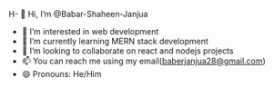 H- 👋 Hi, I’m @Babar-Shaheen-Janjua
- 👀 I’m interested in web development
- 🌱 I’m currently learning MERN stack development
- 💞️ I’m looking to collaborate on react and nodejs projects
- 📫 You can reach me using my email(baberjanjua28@gmail.com)
- 😄 Pronouns: He/Him

<!---
Babar-Shaheen-Janjua/Babar-Shaheen-Janjua is a ✨ special ✨ repository because its `README.md` (this file) appears on your GitHub profile.
You can click the Preview link to take a look at your changes.
--->
